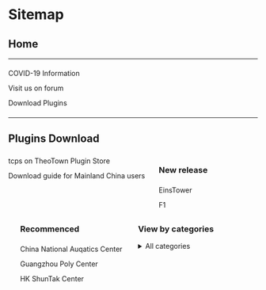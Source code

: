 <style>
h1 {text-align: center;}
h2 {text-align: left;}
h4 {text-align: center;}
h3 {text-align: left;}
p {text-align: left;}
a:link { text-decoration: none;}
a:active { text-decoration: none}
a:hover { text-decoration: none;}
a:visited { text-decoration: none;}
</style>
<style type="text/css">
  #left{
        text-align:left;
  }
  #right{
        text-align:right;
  }
  #title{
        font-size:20px;
        text-align:right;
        font-weight:bold;
  }
  #des{
        font-size:12.5px;
        text-align:right;
  }
  .block{
         display: inline-block;
         vertical-align: top
  }
  .link{
        line-height: 30px
  }
  .blank{
            height:20px;
            width: 20px;
            display: inline-block
</style>
<h1 id="left">Sitemap</h1>
<h2>Home</h2>
<hr>
  <a href="/covid-19" class="link">COVID-19 Information</a><br>
  <a href="/jump/forum/" class="link">Visit us on forum</a><br>
  <a href="/plugins/download/" class="link">Download Plugins</a>
<div class="blank"></div>
<hr>
<h2 id="left">Plugins Download</h2>
  <div class="block">
    <a href="/jump/plugin-store/" class="link">tcps on TheoTown Plugin Store</a><br>
    <a href="/plugins/download/cn/eng/" class="link">Download guide for Mainland China users</a>
  </div>
  <div class="block">
  <div class="blank"></div>
  <div class="block">
  <h3>New release</h3>
    <a href="/plugins/EinsTower by TCPS Team.zip/" class="link">EinsTower</a><br>
    <a href="/plugins/download/f1/" class="link">F1</a>
    </div>
  </div>
  <div class="block">
    <div class="blank"></div>
    <div class="block">
    <h3>Recommenced</h3>
    <a href="/plugins/China National Aquatics Center by TCPS Team.zip" class="link">China National Auqatics Center</a><br>
    <a href="/plugins/Guangzhou Poly Center by TCPS Team.zip" class="link">Guangzhou Poly Center</a><br>
    <a href="/plugins/HK ShunTak Center by TCPS Team.zip" class="link">HK ShunTak Center</a><br>
    </div>
  </div>
  <div class="block"></div>
  <div class="blank"></div>
  <div class="block">
  <h3>View by categories</h3>
     <details>
        <summary>All categories</summary>
        <a href="/plugins/download/airplane/" class="link">Airplane(1)</a><br>
       <a href="/plugins/download/award/" class="link">Award(2)</a><br>
       <a href="/plugins/download/commercial/" class="link">Comercial(16)</a><br>
       <a href="/plugins/download/decoration/" class="link">Decoration(5)</a><br>
       <a href="/plugins/download/landmark/" class="link">Landmark(3)</a><br>
       <a href="/plugins/download/pack/" class="link">Pack(8)</a><br>
       <a href="/plugins/download/residential/" class="link">Residential(1)</a><br>
       <a href="/plugins/download/service/" class="link">Service(1)</a><br>
       <a href="/plugins/download/sport/" class="link">Sport(1)</a><br>
       <a href="/plugins/download/tree/" class="link">Tree(1)</a>
    </details>
   </div>
